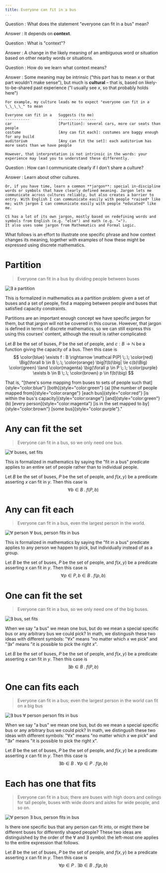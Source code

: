 ```yaml
---
title: Everyone can fit in a bus
...
```


Question
:   What does the statement "everyone can fit in a bus" mean?

Answer
:   It depends on **context**.

Question
:   What is "context"?

Answer
:   A change in the likely meaning of an ambiguous word or situation based on other nearby words or situations.

Question
:   How do we learn what context means?

Answer
:   Some meaning may be intrinsic ("this part has to mean $x$ or that part wouldn't make sense"), but much is **cultural** – that is, based on likely-to-be-shared past experience ("I usually see $x$, so that probably holds here")
    
    For example, my culture leads me to expect "everyone can fit in a \_\_\_\_" to mean

    Everyone can fit in a   Suggests (to me)
    -----------             -----------------
    car                     [Partition]: several cars, more car seats than people
    costume                 [Any can fit each]: costumes are baggy enough for any build
    auditorium              [Any can fit the set]: each auditorium has more seats than we have people

    However, that interpretation is not intrinsic in the words: your experience may lead you to understand these differently.

Question
:   How can I communicate clearly if I don't share a culture?

Answer
:   Learn about other cultures.

    Or, if you have time, learn a common **jargon**: special in-discipline words or symbols that have clearly defined meaning. Jargon lets me communicate across cultures reliably, but also creates a barrier to entry. With English I can communicate easily with people *raised* like me; with jargon I can communicate easily with people *educated* like me.
    
    CS has a lot of its own jargon, mostly based on redefining words and symbols from English (e.g. "else") and math (e.g. "=").
    It also uses some jargon from Mathematics and Formal Logic.

What follows is an effort to illustrate one specific phrase and how context changes its meaning, together with examples of how these might be expressed using discrete mathematics.

# Partition

> Everyone can fit in a bus by dividing people between buses

![∃ a partition](files/bus-1.svg)

This is formalized in mathematics as a partition problem:
given a set of buses and a set of people,
find a mapping between people and buses that satisfied capacity constraints.

Partitions are an important enough concept we have specific jargon for them, but that jargon will not be covered in this course.
However, that jargon is defined in terms of discrete mathematics, so we can still express this using this courses' content, although the result is rather complicated:

Let $B$ be the set of buses, $P$ be the set of people, and $c : B \rightarrow \mathbb N$ be a function giving the capacity of a bus. 
Then this case is
$$
\color{blue} \exists f : B \rightarrow \mathcal P(P) \;.\;
\color{red} \Big(\forall b \in B \;.\; \color{orange} \big|f(b)\big| \le c(b)\Big)
\color{green} \land
\color{magenta} \big(\forall p \in P \;.\; \color{purple} \exists b \in B \;.\; \color{brown} p \in f(b)\big)
$$

That is, "[there's some mapping from buses to sets of people
such that]{style="color:blue"}
[both]{style="color:green"}
(a) 
[the number of people mapped from]{style="color:orange"}
[each bus]{style="color:red"}
[is within the bus's capacity]{style="color:orange"}
[and]{style="color:green"}
(b)
[every person]{style="color:magenta"}
[is in the set mapped to by]{style="color:brown"}
[some bus]{style="color:purple"}."



# Any can fit the set

> Everyone can fit in a bus, so we only need one bus.

![∀ buses, set fits](files/bus-3.svg)

This is formalized in mathematics by saying the "fit in a bus" predicate applies to an entire set of people rather than to individual people.

Let $B$ be the set of buses, $P$ be the set of people, and $f(x,y)$ be a predicate asserting $x$ can fit in $y$.
Then this case is $$\forall b \in B \;.\; f(P,b)$$

# Any can fit each

> Everyone can fit in a bus, even the largest person in the world.

![∀ person ∀ bus, person fits in bus](files/bus-4.svg)

This is formalized in mathematics by saying the "fit in a bus" predicate applies to any person we happen to pick, but individually instead of as a group.

Let $B$ be the set of buses, $P$ be the set of people, and $f(x,y)$ be a predicate asserting $x$ can fit in $y$.
Then this case is $$\forall p \in P, b \in B \;.\; f(p,b)$$

# One can fit the set

> Everyone can fit in a bus, so we only need one of the big buses.

![∃ bus, set fits](files/bus-2.svg)

When we say "a bus" we mean one bus, but do we mean a special specific bus or any arbitrary bus we could pick? In math, we distingusih these two ideas with different symbols: "$\forall x$" means "no matter which $x$ we pick"
and "$\exists x$" means "it is possible to pick the right $x$".

Let $B$ be the set of buses, $P$ be the set of people, and $f(x,y)$ be a predicate asserting $x$ can fit in $y$.
Then this case is $$\exists b \in B \;.\; f(P,b)$$

# One can fits each

> Everyone can fit in a bus; even the largest person in the world can fit on a big bus

![∃ bus ∀ person person fits in bus](files/bus-5.svg)

When we say "a bus" we mean one bus, but do we mean a special specific bus or any arbitrary bus we could pick? In math, we distingusih these two ideas with different symbols: "$\forall x$" means "no matter which $x$ we pick"
and "$\exists x$" means "it is possible to pick the right $x$".

Let $B$ be the set of buses, $P$ be the set of people, and $f(x,y)$ be a predicate asserting $x$ can fit in $y$.
Then this case is $$\exists b \in B \;.\; \forall p \in P \;.\; f(p,b)$$

# Each has one that fits

> Everyone can fit in a bus; there are buses with high doors and ceilings for tall people, buses with wide doors and aisles for wide people, and so on.

![∀ person ∃ bus, person fits in bus](files/bus-6.svg)

Is there one specific bus that any person can fit into, or might there be different buses for differently shaped people? These two ideas are distinguished by the order of the $\forall$ and $\exists$ symbol: the left-most one applies to the entire expression that follows.

Let $B$ be the set of buses, $P$ be the set of people, and $f(x,y)$ be a predicate asserting $x$ can fit in $y$.
Then this case is $$\forall p \in P \;.\; \exists b \in B \;.\; f(p,b)$$
